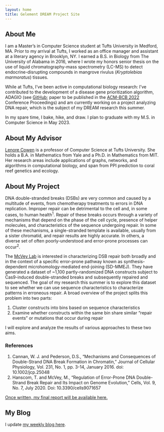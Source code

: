 ```yaml
---
layout: home
title: Gelement DREAM Project Site
---
```


## About Me

I am a Master’s in Computer Science student at Tufts University in Medford, MA. Prior to my arrival at Tufts, I worked as an office manager and assistant at a literary agency in Brooklyn, NY. I earned a B.S. in Biology from The University of Alabama in 2016, where I wrote my honors senior thesis on the use of liquid chromatography-mass spectrometry (LC-MS) to detect endocrine-disrupting compounds in mangrove rivulus (*Kryptolebias marmoratus*) tissues.
 
While at Tufts, I’ve been active in computational biology research: I’ve contributed to the development of a disease gene prioritization algorithm, ADAGIO (see [GitHub](https://github.com/merterden98/ADAGIO); paper to be published in the [ACM-BCB 2022](https://acm-bcb.org/) Conference Proceedings) and am currently working on a project analyzing DNA repair, which is the subject of my DREAM research this summer.
 
In my spare time, I bake, hike, and draw. I plan to graduate with my M.S. in Computer Science in May 2023.


## About My Advisor

[Lenore Cowen](http://www.cs.tufts.edu/~cowen/) is a professor of Computer Science at Tufts University. She holds a B.A. in Mathematics from Yale and a Ph.D. in Mathematics from MIT. Her research areas include applications of graphs, networks, and algorithms in computational biology, and span from PPI prediction to coral reef genetics and ecology. 

## About My Project

DNA double-stranded breaks (DSBs) are very common and caused by a multitude of events, from chemotherapy treatments to errors in DNA replication. Improper repair can be detrimental to the cell and, in some cases, to human health<sup>1</sup>. Repair of these breaks occurs through a variety of mechanisms that depend on the phase of the cell cycle, presence of helper molecules, and characteristics of the sequence undergoing repair. In some of these mechanisms, a single-stranded template is available, usually from a sister chromatid, and repair results are highly accurate. In others, a diverse set of often poorly-understood and error-prone processes can occur<sup>2</sup>. 

The [McVey Lab](https://ase.tufts.edu/biology/labs/mcvey/) is interested in characterizing DSB repair both broadly and in the context of a specific error-prone pathway known as synthesis-dependent microhomology-mediated end-joining (SD-MMEJ). They have generated a dataset of ~1,100 partly-randomized DNA constructs subject to Cas9-induced double-stranded breaks and subsequently repaired and sequenced. The goal of my research this summer is to explore this dataset to see  whether we can use sequence characteristics to characterize patterns in erroneous repair. A broad overview of the project splits this problem into two parts:

1.	Cluster constructs into bins based on sequence characteristics
2.	Examine whether constructs within the same bin share similar “repair events” or mutations that occur during repair

I will explore and analyze the results of various approaches to these two aims.


### References

1.	Cannan, W. J. and Pederson, D.S., “Mechanisms and Consequences of Double-Strand DNA Break Formation in Chromatin,”  Journal of Cellular Physiology, Vol. 231, No. 1, pp. 3-14, January 2016. doi: 10.1002/jcp.25048
2.	Hanscom, T. and McVey, M., “Regulation of Error-Prone DNA Double-Strand Break Repair and Its Impact on Genome Evolution,” Cells, Vol. 9, No. 7, July 2020. Doi: 10.3390/cells9071657

[Once written, my final report will be available here.](files/finalreport.pdf)


## My Blog

I update [my weekly blog here](blog.html).
